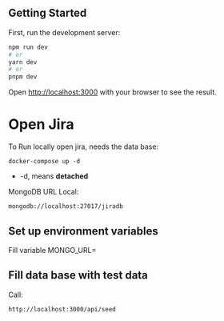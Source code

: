 ## Getting Started

First, run the development server:

```bash
npm run dev
# or
yarn dev
# or
pnpm dev
```

Open [http://localhost:3000](http://localhost:3000) with your browser to see the result.

# Open Jira

To Run locally open jira, needs the data base:

```
docker-compose up -d
```

- -d, means **detached**

MongoDB URL Local:

```
mongodb://localhost:27017/jiradb
```

## Set up environment variables

Fill variable MONGO_URL=

## Fill data base with test data

Call:

```
http://localhost:3000/api/seed
```
